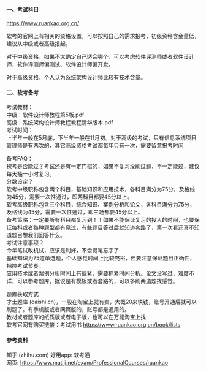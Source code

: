 #### 一、考试科目
https://www.ruankao.org.cn/  

软考的官网上有相关的资格设置，可以按照自己的需求报考，初级资格含金量低，建议从中级或者高级报起。  

对于中级资格，如果不太确定自己适合哪个，可以考虑软件评测师或者软件设计师，软件评测师偏测试、软件设计师偏开发。  

对于高级资格，个人认为系统架构设计师比较有技术含量。  

#### 二、软考备考
考试教材：  
中级：软件设计师教程第5版.pdf  
高级：系统架构设计师教程教程清华版本.pdf  
考试时间：  
上半年一般在5月底，下半年一般在11月初。对于高级的考试，只有信息系统项目管理师是有两次的，其它高级资格考试都每年只有一次，需要留意报考时间  

备考FAQ：  
裸考是否能过？考试还是有一定门槛的，如果不复习没刷过题，不一定能过，建议每天抽一小时复习。  
分数设定？  
软考中级职称包含两个科目，基础知识和应用技术，各科目满分为75分，及格线为45分，需要一次性通过，即两科目都要45分以上。  
软考高级职称包含三个科目，综合知识、案例分析和论文，各科目满分为75分，及格线为45分，需要一次性通过，即三场都要45分以上。  
备考策略：一定要所有科目都复习到！！如果不能保证复习的投入的时间，也要保证每科或者每种题型都有见过，有些题目答过后就知道套路了，第一次看还真不知道题目想我们回答什么。  
考试注意事项？   
今年笔试改机试，应该是利好，不会提笔忘字了  
基础知识为75道单选题，个人感觉时间上比较充裕，但要注意保证题目正确性，把控考试节奏。  
应用技术或者案例分析时间上有些紧，需要抓紧时间分析。论文没写过，难度不详，可以参考题库。据说是有模板或者套路的，可以多刷两道题找感觉。  

题库获取方式  
才士题库 (caishi.cn)，一般在淘宝上就有卖，大概20来块钱，账号开通后就可以刷题了。有手机版或者网页版的，账号都是通用的。  
教材或者题库的纸质版或者电子版，也可以在万能淘宝上找  
软考官网有购买链接：考试用书 https://www.ruankao.org.cn/book/lists  

#### 参考资料
知乎 (zhihu.com)
好用app: 软考通  
网页: https://www.matiji.net/exam/ProfessionalCourses/ruankao  

